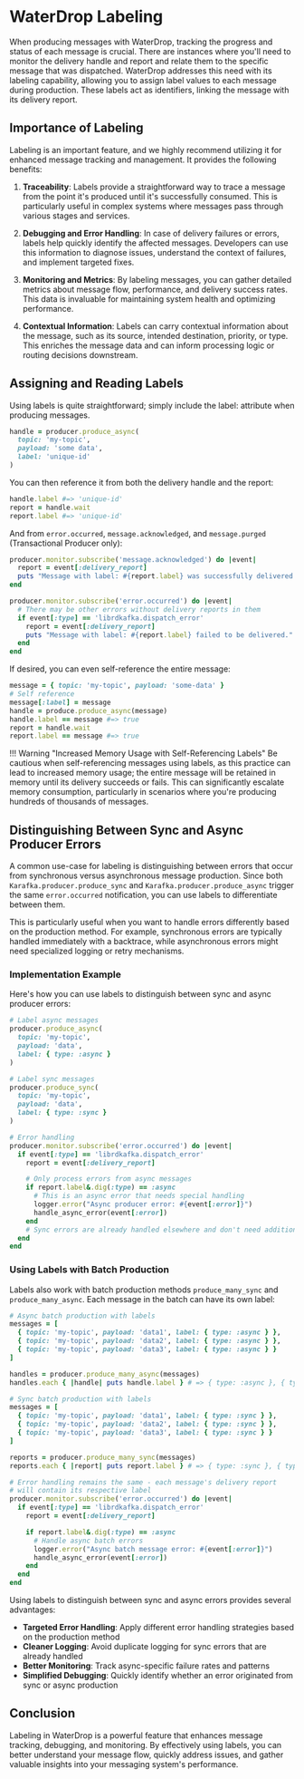 # WaterDrop Labeling

When producing messages with WaterDrop, tracking the progress and status of each message is crucial. There are instances where you'll need to monitor the delivery handle and report and relate them to the specific message that was dispatched. WaterDrop addresses this need with its labeling capability, allowing you to assign label values to each message during production. These labels act as identifiers, linking the message with its delivery report.

## Importance of Labeling

Labeling is an important feature, and we highly recommend utilizing it for enhanced message tracking and management. It provides the following benefits:

1. **Traceability**: Labels provide a straightforward way to trace a message from the point it's produced until it's successfully consumed. This is particularly useful in complex systems where messages pass through various stages and services.

1. **Debugging and Error Handling**: In case of delivery failures or errors, labels help quickly identify the affected messages. Developers can use this information to diagnose issues, understand the context of failures, and implement targeted fixes.

1. **Monitoring and Metrics**: By labeling messages, you can gather detailed metrics about message flow, performance, and delivery success rates. This data is invaluable for maintaining system health and optimizing performance.

1. **Contextual Information**: Labels can carry contextual information about the message, such as its source, intended destination, priority, or type. This enriches the message data and can inform processing logic or routing decisions downstream.

## Assigning and Reading Labels

Using labels is quite straightforward; simply include the label: attribute when producing messages.

```ruby
handle = producer.produce_async(
  topic: 'my-topic',
  payload: 'some data',
  label: 'unique-id'
)
```

You can then reference it from both the delivery handle and the report:

```ruby
handle.label #=> 'unique-id'
report = handle.wait
report.label #=> 'unique-id'
```

And from `error.occurred`, `message.acknowledged`, and `message.purged` (Transactional Producer only):

```ruby
producer.monitor.subscribe('message.acknowledged') do |event|
  report = event[:delivery_report]
  puts "Message with label: #{report.label} was successfully delivered."
end

producer.monitor.subscribe('error.occurred') do |event|
  # There may be other errors without delivery reports in them
  if event[:type] == 'librdkafka.dispatch_error'
    report = event[:delivery_report]
    puts "Message with label: #{report.label} failed to be delivered."
  end
end
```

If desired, you can even self-reference the entire message:

```ruby
message = { topic: 'my-topic', payload: 'some-data' }
# Self reference
message[:label] = message
handle = produce.produce_async(message)
handle.label == message #=> true
report = handle.wait
report.label == message #=> true
```

!!! Warning "Increased Memory Usage with Self-Referencing Labels"
    Be cautious when self-referencing messages using labels, as this practice can lead to increased memory usage; the entire message will be retained in memory until its delivery succeeds or fails. This can significantly escalate memory consumption, particularly in scenarios where you're producing hundreds of thousands of messages.

## Distinguishing Between Sync and Async Producer Errors

A common use-case for labeling is distinguishing between errors that occur from synchronous versus asynchronous message production. Since both `Karafka.producer.produce_sync` and `Karafka.producer.produce_async` trigger the same `error.occurred` notification, you can use labels to differentiate between them.

This is particularly useful when you want to handle errors differently based on the production method. For example, synchronous errors are typically handled immediately with a backtrace, while asynchronous errors might need specialized logging or retry mechanisms.

### Implementation Example

Here's how you can use labels to distinguish between sync and async producer errors:

```ruby
# Label async messages
producer.produce_async(
  topic: 'my-topic',
  payload: 'data',
  label: { type: :async }
)

# Label sync messages
producer.produce_sync(
  topic: 'my-topic',
  payload: 'data',
  label: { type: :sync }
)

# Error handling
producer.monitor.subscribe('error.occurred') do |event|
  if event[:type] == 'librdkafka.dispatch_error'
    report = event[:delivery_report]

    # Only process errors from async messages
    if report.label&.dig(:type) == :async
      # This is an async error that needs special handling
      logger.error("Async producer error: #{event[:error]}")
      handle_async_error(event[:error])
    end
    # Sync errors are already handled elsewhere and don't need additional logging
  end
end
```

### Using Labels with Batch Production

Labels also work with batch production methods `produce_many_sync` and `produce_many_async`. Each message in the batch can have its own label:

```ruby
# Async batch production with labels
messages = [
  { topic: 'my-topic', payload: 'data1', label: { type: :async } },
  { topic: 'my-topic', payload: 'data2', label: { type: :async } },
  { topic: 'my-topic', payload: 'data3', label: { type: :async } }
]

handles = producer.produce_many_async(messages)
handles.each { |handle| puts handle.label } # => { type: :async }, { type: :async }, { type: :async }

# Sync batch production with labels
messages = [
  { topic: 'my-topic', payload: 'data1', label: { type: :sync } },
  { topic: 'my-topic', payload: 'data2', label: { type: :sync } },
  { topic: 'my-topic', payload: 'data3', label: { type: :sync } }
]

reports = producer.produce_many_sync(messages)
reports.each { |report| puts report.label } # => { type: :sync }, { type: :sync }, { type: :sync }

# Error handling remains the same - each message's delivery report
# will contain its respective label
producer.monitor.subscribe('error.occurred') do |event|
  if event[:type] == 'librdkafka.dispatch_error'
    report = event[:delivery_report]

    if report.label&.dig(:type) == :async
      # Handle async batch errors
      logger.error("Async batch message error: #{event[:error]}")
      handle_async_error(event[:error])
    end
  end
end
```

Using labels to distinguish between sync and async errors provides several advantages:

- **Targeted Error Handling**: Apply different error handling strategies based on the production method
- **Cleaner Logging**: Avoid duplicate logging for sync errors that are already handled
- **Better Monitoring**: Track async-specific failure rates and patterns
- **Simplified Debugging**: Quickly identify whether an error originated from sync or async production

## Conclusion

Labeling in WaterDrop is a powerful feature that enhances message tracking, debugging, and monitoring. By effectively using labels, you can better understand your message flow, quickly address issues, and gather valuable insights into your messaging system's performance.
